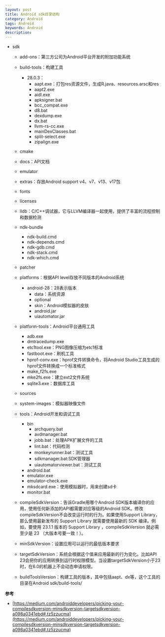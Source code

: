 ```yaml
---
layout: post
title: Android sdk目录结构
category: Android
tags: Android
keywords: Android
description: 
---
```



- sdk
  - add-ons：第三方公司为Android平台开发的附加功能系统
  - build-tools：构建工具
    - 28.0.3：
      - aapt.exe：打包res资源文件，生成R.java、resources.arsc和res
      - aapt2.exe
      - aidl.exe
      - apksigner.bat
      - bcc_compat.exe
      - d8.bat
      - dexdump.exe
      - dx.bat
      - llvm-rs-cc.exe
      - mainDexClasses.bat
      - split-select.exe
      - zipalign.exe
  - cmake
  - docs：API文档
  - emulator
  - extras：存放Android support v4、v7、v13、v17包
  - fonts
  - licenses
  - lldb：C/C++调试器，它与LLVM编译器一起使用，提供了丰富的流程控制和数据检测
  - ndk-bundle
    - ndk-build.cmd
    - ndk-depends.cmd
    - ndk-gdb.cmd
    - ndk-stack.cmd
    - ndk-which.cmd
  - patcher
  - platforms：根据API level存放不同版本的Android系统
    - android-28：28表示版本
      - data：系统资源
      - optional
      - skin：Android模拟器的皮肤
      - android.jar
      - uiautomator.jar
  - platform-tools：Android平台通用工具
    - adb.exe
    - dmtracedump.exe
    - etc1tool.exe：PNG图像压缩为etc1标准
    - fastboot.exe：刷机工具
    - hprof-conv.exe：hprof文件转换命令，将Android Studio工具生成的hprof文件转换成一个标准格式
    - make_f2fs.exe
    - mke2fs.exe：建立ext2文件系统
    - sqlite3.exe：数据库工具
  - sources
  - system-images：模拟器映像文件
  - tools：Android开发和调试工具
    - bin 
      - archquery.bat
      - avdmanager.bat
      - jobb.bat：处理APK扩展文件的工具
      - lint.bat：代码检测
      - monkeyrunner.bat：测试工具
      - sdkmanager.bat:SDK管理器
      - uiautomatorviewer.bat：测试工具
    - android.bat
    - emulator.exe
    - emulator-check.exe
    - mksdcard.exe：使用模拟器时，用来创建sd卡
    - monitor.bat
  


  - compileSdkVersion：告诉Gradle用哪个Android SDK版本编译你的应用，使用任何新添加的API都需要对应等级的Android SDK。修改compileSdkVersion不会改变运行时的行为。如果使用Support Library，那么使用最新发布的 Support Library 就需要使用最新的 SDK 编译。例如，要使用 23.1.1 版本的 Support Library ，compileSdkVersion 就必需至少是 23 （大版本号要一致！）。
  - minSdkVersion：设置应用可以运行的最低版本要求
  - targetSdkVersion：系统会根据这个值来应用最新的行为变化。比如API 23会把你的应用转换到运行时权限模型。当设置targetSdkVersion小于23时，在6.0的机器上不会动态申请权限。
  - buildToolsVersion：构建工具的版本，其中包括aapt、dx等，这个工具的目录在Android sdk/build-tools/

**参考**

- [https://medium.com/androiddevelopers/picking-your-compilesdkversion-minsdkversion-targetsdkversion-a098a0341ebd#.tz5zzucma](https://medium.com/androiddevelopers/picking-your-compilesdkversion-minsdkversion-targetsdkversion-a098a0341ebd#.tz5zzucma)